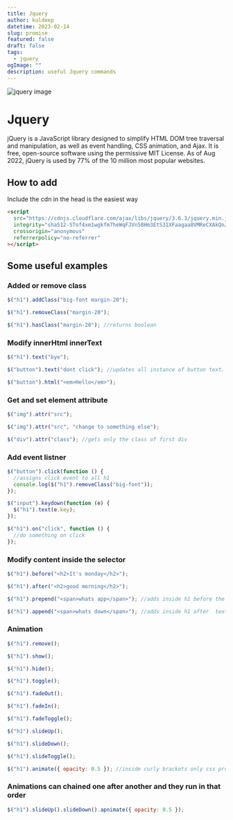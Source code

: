 ```yaml
---
title: Jquery
author: kuldeep
datetime: 2023-02-14
slug: promise
featured: false
draft: false
tags:
  - jquery
ogImage: ""
description: useful Jquery commands
---
```


<img src="https://www.devopsschool.com/blog/wp-content/uploads/2022/03/jquery.png" alt="jquery image">

# Jquery

jQuery is a JavaScript library designed to simplify HTML DOM tree traversal and manipulation, as well as event handling, CSS animation, and Ajax. It is free, open-source software using the permissive MIT License. As of Aug 2022, jQuery is used by 77% of the 10 million most popular websites.

## How to add

Include the cdn in the head is the easiest way

```html
<script
  src="https://cdnjs.cloudflare.com/ajax/libs/jquery/3.6.3/jquery.min.js"
  integrity="sha512-STof4xm1wgkfm7heWqFJVn58Hm3EtS31XFaagaa8VMReCXAkQnJZ+jEy8PCC/iT18dFy95WcExNHFTqLyp72eQ=="
  crossorigin="anonymous"
  referrerpolicy="no-referrer"
></script>
```

## Some useful examples

### Added or remove class

```js
$("h1").addClass("big-font margin-20");

$("h1").removeClass("margin-20");

$("h1").hasClass("margin-20"); //returns boolean
```

### Modify innerHtml innerText

```js
$("h1").text("bye");

$("button").text("dont click"); //updates all instance of button text.

$("button").html("<em>Hello</em>");
```

### Get and set element attribute

```js
$("img").attr("src");

$("img").attr("src", "change to something else");

$("div").attr("class"); //gets only the class of first div
```

### Add event listner

```js
$("button").click(function () {
  //assigns click event to all h1
  console.log($("h1").removeClass("big-font"));
});

$("input").keydown(function (e) {
  $("h1").text(e.key);
});

$("h1").on("click", function () {
  //do something on click
});
```

### Modify content inside the selector

```js
$("h1").before("<h2>It's monday</h2>");

$("h1").after("<h2>good morning</h2>");

$("h1").prepend("<span>whats app</span>"); //adds inside h1 before the text

$("h1").append("<span>whats down</span>"); //adds inside h1 after  text
```

### Animation

```js
$("h1").remove();

$("h1").show();

$("h1").hide();

$("h1").toggle();

$("h1").fadeOut();

$("h1").fadeIn();

$("h1").fadeToggle();

$("h1").slideUp();

$("h1").slideDown();

$("h1").slideToggle();

$("h1").animate({ opacity: 0.5 }); //inside curly brackets only css property with number can be added
```

### Animations can chained one after another and they run in that order

```js
$("h1").slideUp().slideDown().apnimate({ opacity: 0.5 });
```
